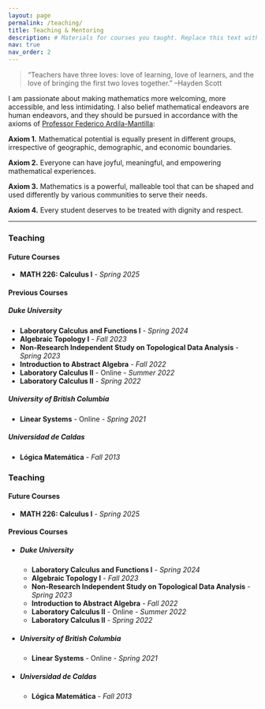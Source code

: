 ```yaml
---
layout: page
permalink: /teaching/
title: Teaching & Mentoring
description: # Materials for courses you taught. Replace this text with your description.
nav: true
nav_order: 2
---
```


> “Teachers have three loves: love of learning, love of learners, and the love of bringing the first two loves together.”
> –Hayden Scott

I am passionate about making mathematics more welcoming, more accessible, and less intimidating. I also belief mathematical endeavors are human endeavors, and they should be pursued in accordance with the axioms of [Professor Federico Ardila-Mantilla](https://fardila.com):

**Axiom 1.** Mathematical potential is equally present in different groups, irrespective of geographic, demographic, and economic boundaries.

**Axiom 2.** Everyone can have joyful, meaningful, and empowering mathematical experiences.

**Axiom 3.** Mathematics is a powerful, malleable tool that can be shaped and used differently by various communities to serve their needs.

**Axiom 4.** Every student deserves to be treated with dignity and respect.

<!--For now, this page is assumed to be a static description of your courses. You can convert it to a collection similar to `_projects/` so that you can have a dedicated page for each course.

Organize your courses by years, topics, or universities, however you like!-->

<hr>

### Teaching

#### Future Courses

- **MATH 226: Calculus I** - _Spring 2025_


#### Previous Courses

##### Duke University

- **Laboratory Calculus and Functions I** - _Spring 2024_
- **Algebraic Topology I** - _Fall 2023_
- **Non-Research Independent Study on Topological Data Analysis** - _Spring 2023_
- **Introduction to Abstract Algebra** - _Fall 2022_
- **Laboratory Calculus II** - Online - _Summer 2022_
- **Laboratory Calculus II** - _Spring 2022_

##### University of British Columbia

- **Linear Systems** - Online - _Spring 2021_

##### Universidad de Caldas

- **Lógica Matemática** - _Fall 2013_


### Teaching

#### Future Courses

- **MATH 226: Calculus I** - _Spring 2025_


#### Previous Courses

- ##### Duke University
    - **Laboratory Calculus and Functions I** - _Spring 2024_
    - **Algebraic Topology I** - _Fall 2023_
    - **Non-Research Independent Study on Topological Data Analysis** - _Spring 2023_
    - **Introduction to Abstract Algebra** - _Fall 2022_
    - **Laboratory Calculus II** - Online - _Summer 2022_
    - **Laboratory Calculus II** - _Spring 2022_

- ##### University of British Columbia
    - **Linear Systems** - Online - _Spring 2021_

- ##### Universidad de Caldas
    - **Lógica Matemática** - _Fall 2013_

